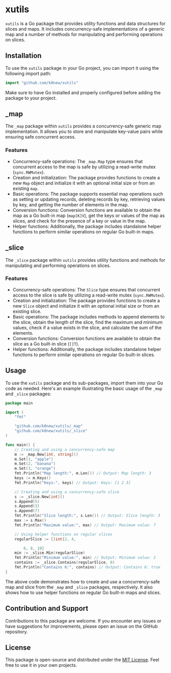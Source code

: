 # xutils

`xutils` is a Go package that provides utility functions and data structures for slices and maps. It includes
concurrency-safe implementations of a generic map and a number of methods for manipulating and performing operations on
slices.

## Installation

To use the `xutils` package in your Go project, you can import it using the following import path:

```go
import "github.com/k0new/xutils"
```

Make sure to have Go installed and properly configured before adding the package to your project.

## _map

The `_map` package within `xutils` provides a concurrency-safe generic map implementation. It allows you to store and
manipulate key-value pairs while ensuring safe concurrent access.

### Features

- Concurrency-safe operations: The `_map.Map` type ensures that concurrent access to the map is safe by utilizing a
  read-write mutex (`sync.RWMutex`).
- Creation and initialization: The package provides functions to create a new `Map` object and initialize it with an
  optional initial size or from an existing `map`.
- Basic operations: The package supports essential map operations such as setting or updating records, deleting records
  by key, retrieving values by key, and getting the number of elements in the map.
- Conversion functions: Conversion functions are available to obtain the map as a Go built-in map (`map[K]V`), get the
  keys or values of the map as slices, and check for the presence of a key or value in the map.
- Helper functions: Additionally, the package includes standalone helper functions to perform similar operations on
  regular Go built-in maps.

## _slice

The `_slice` package within `xutils` provides utility functions and methods for manipulating and performing operations
on slices.

### Features

- Concurrency-safe operations: The `Slice` type ensures that concurrent access to the slice is safe by utilizing a
  read-write mutex (`sync.RWMutex`).
- Creation and initialization: The package provides functions to create a new `Slice` object and initialize it with an
  optional initial size or from an existing slice.
- Basic operations: The package includes methods to append elements to the slice, obtain the length of the slice, find
  the maximum and minimum values, check if a value exists in the slice, and calculate the sum of the elements.
- Conversion functions: Conversion functions are available to obtain the slice as a Go built-in slice (`[]T`).
- Helper functions: Additionally, the package includes standalone helper functions to perform similar operations on
  regular Go built-in slices.

## Usage

To use the `xutils` package and its sub-packages, import them into your Go code as needed. Here's an example
illustrating the basic usage of the `_map` and `_slice` packages:

```go
package main

import (
	"fmt"

	"github.com/k0new/xutils/_map"
	"github.com/k0new/xutils/_slice"
)

func main() {
	// Creating and using a concurrency-safe map
	m := _map.New[int, string]()
	m.Set(1, "apple")
	m.Set(2, "banana")
	m.Set(3, "orange")
	fmt.Println("Map length:", m.Len()) // Output: Map length: 3
	keys := m.Keys()
	fmt.Println("Keys:", keys) // Output: Keys: [1 2 3]

	// Creating and using a concurrency-safe slice
	s := _slice.New[int]()
	s.Append(5)
	s.Append(3)
	s.Append(7)
	fmt.Println("Slice length:", s.Len()) // Output: Slice length: 3
	max := s.Max()
	fmt.Println("Maximum value:", max) // Output: Maximum value: 7

	// Using helper functions on regular slices
	regularSlice := []int{2, 4,

		6, 8, 10}
	min := _slice.Min(regularSlice)
	fmt.Println("Minimum value:", min) // Output: Minimum value: 2
	contains := _slice.Contains(regularSlice, 6)
	fmt.Println("Contains 6:", contains) // Output: Contains 6: true
}
```

The above code demonstrates how to create and use a concurrency-safe map and slice from the `_map` and `_slice`
packages, respectively. It also shows how to use helper functions on regular Go built-in maps and slices.

## Contribution and Support

Contributions to this package are welcome. If you encounter any issues or have suggestions for improvements, please open
an issue on the GitHub repository.

## License

This package is open-source and distributed under the [MIT License](https://opensource.org/licenses/MIT). Feel free to
use it in your own projects.